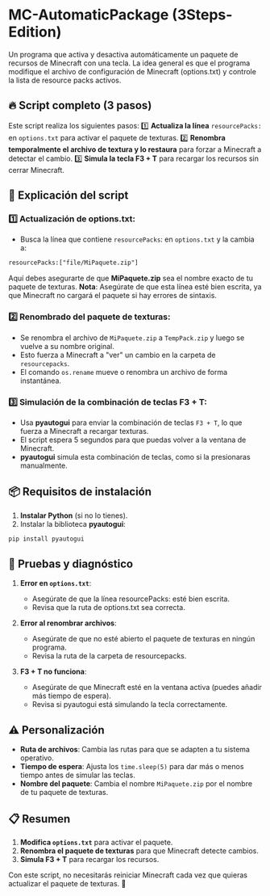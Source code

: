# MC-AutomaticPackage (3Steps-Edition)

Un programa que activa y desactiva automáticamente un paquete de recursos de Minecraft con una tecla. La idea general es que el programa modifique el archivo de configuración de Minecraft (options.txt) y controle la lista de resource packs activos.

## 🔥 Script completo (3 pasos)

Este script realiza los siguientes pasos:
1️⃣ **Actualiza la línea** `resourcePacks:` en `options.txt` para activar el paquete de texturas.
2️⃣ **Renombra temporalmente el archivo de textura y lo restaura** para forzar a Minecraft a detectar el cambio.
3️⃣ **Simula la tecla F3 + T** para recargar los recursos sin cerrar Minecraft.

## 🔧 Explicación del script

### 1️⃣ Actualización de options.txt:

- Busca la línea que contiene `resourcePacks`: en `options.txt` y la cambia a:

```txt
resourcePacks:["file/MiPaquete.zip"]
```
Aquí debes asegurarte de que **MiPaquete.zip** sea el nombre exacto de tu paquete de texturas.
**Nota**: Asegúrate de que esta línea esté bien escrita, ya que Minecraft no cargará el paquete si hay errores de sintaxis.

### 2️⃣ Renombrado del paquete de texturas:

- Se renombra el archivo de `MiPaquete.zip` a `TempPack.zip` y luego se vuelve a su nombre original.
- Esto fuerza a Minecraft a "ver" un cambio en la carpeta de `resourcepacks`.
- El comando `os.rename` mueve o renombra un archivo de forma instantánea.

### 3️⃣ Simulación de la combinación de teclas F3 + T:

- Usa **pyautogui** para enviar la combinación de teclas `F3 + T`, lo que fuerza a Minecraft a recargar texturas.
- El script espera 5 segundos para que puedas volver a la ventana de Minecraft.
- **pyautogui** simula esta combinación de teclas, como si la presionaras manualmente.

## 📦 Requisitos de instalación

1. **Instalar Python** (si no lo tienes).
2. Instalar la biblioteca **pyautogui**:
```bash
pip install pyautogui
```
## 🧪 Pruebas y diagnóstico

1. **Error en `options.txt`**:

    - Asegúrate de que la línea resourcePacks: esté bien escrita.
    - Revisa que la ruta de options.txt sea correcta.
2. **Error al renombrar archivos**:

    - Asegúrate de que no esté abierto el paquete de texturas en ningún programa.
    - Revisa la ruta de la carpeta de resourcepacks.
3. **F3 + T no funciona**:

    - Asegúrate de que Minecraft esté en la ventana activa (puedes añadir más tiempo de espera).
    - Revisa si pyautogui está simulando la tecla correctamente.

## ⚠️ Personalización
- **Ruta de archivos**: Cambia las rutas para que se adapten a tu sistema operativo.
- **Tiempo de espera**: Ajusta los `time.sleep(5)` para dar más o menos tiempo antes de simular las teclas.
- **Nombre del paquete**: Cambia el nombre `MiPaquete.zip` por el nombre de tu paquete de texturas.

## 📋 Resumen
1. **Modifica `options.txt`** para activar el paquete.
2. **Renombra el paquete de texturas** para que Minecraft detecte cambios.
3. **Simula F3 + T** para recargar los recursos.

Con este script, no necesitarás reiniciar Minecraft cada vez que quieras actualizar el paquete de texturas. 🚀
